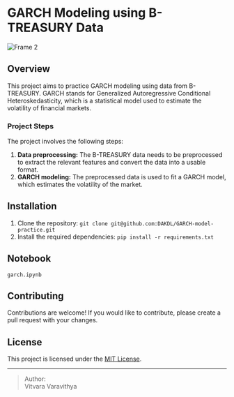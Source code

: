 # GARCH Modeling using B-TREASURY Data


![Frame 2](https://user-images.githubusercontent.com/69972884/231636534-17ae497d-24ea-4693-97b3-06bc36e152ec.jpg)


## Overview

This project aims to practice GARCH modeling using data from B-TREASURY. GARCH stands for Generalized Autoregressive Conditional Heteroskedasticity, which is a statistical model used to estimate the volatility of financial markets.

### Project Steps

The project involves the following steps:

1. **Data preprocessing:** The B-TREASURY data needs to be preprocessed to extract the relevant features and convert the data into a usable format.
2. **GARCH modeling:** The preprocessed data is used to fit a GARCH model, which estimates the volatility of the market.


## Installation

1. Clone the repository: `git clone git@github.com:DAKDL/GARCH-model-practice.git`
2. Install the required dependencies: `pip install -r requirements.txt`

## Notebook
`garch.ipynb`

## Contributing

Contributions are welcome! If you would like to contribute, please create a pull request with your changes.

## License

This project is licensed under the [MIT License](LICENSE.md).
<hr/>

> Author: <br/>
> Vitvara Varavithya
